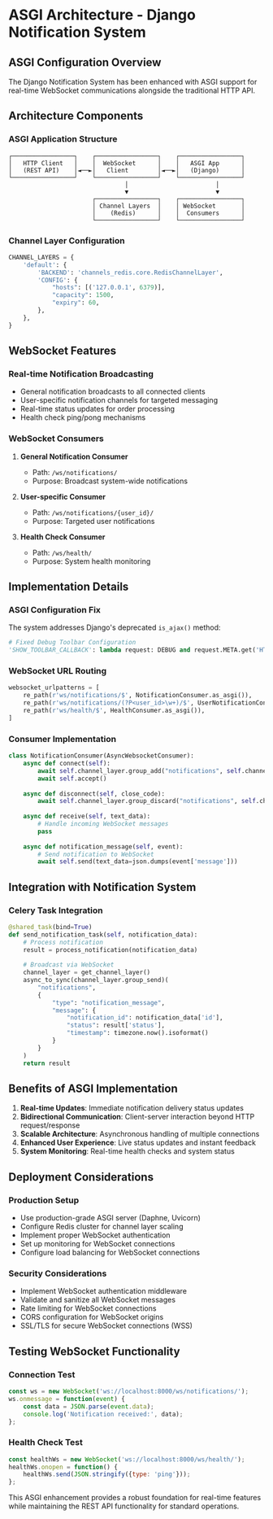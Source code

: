 # ASGI Architecture - Django Notification System

## ASGI Configuration Overview

The Django Notification System has been enhanced with ASGI support for real-time WebSocket communications alongside the traditional HTTP API.

## Architecture Components

### ASGI Application Structure
```
┌─────────────────┐    ┌─────────────────┐    ┌─────────────────┐
│   HTTP Client   │    │  WebSocket      │    │   ASGI App      │
│   (REST API)    │◄──►│   Client        │◄──►│   (Django)      │
└─────────────────┘    └─────────────────┘    └─────────────────┘
                                │                        │
                                ▼                        ▼
                       ┌─────────────────┐    ┌─────────────────┐
                       │ Channel Layers  │    │ WebSocket       │
                       │    (Redis)      │    │  Consumers      │
                       └─────────────────┘    └─────────────────┘
```

### Channel Layer Configuration
```python
CHANNEL_LAYERS = {
    'default': {
        'BACKEND': 'channels_redis.core.RedisChannelLayer',
        'CONFIG': {
            "hosts": [('127.0.0.1', 6379)],
            "capacity": 1500,
            "expiry": 60,
        },
    },
}
```

## WebSocket Features

### Real-time Notification Broadcasting
- General notification broadcasts to all connected clients
- User-specific notification channels for targeted messaging
- Real-time status updates for order processing
- Health check ping/pong mechanisms

### WebSocket Consumers
1. **General Notification Consumer**
   - Path: `/ws/notifications/`
   - Purpose: Broadcast system-wide notifications

2. **User-specific Consumer**
   - Path: `/ws/notifications/{user_id}/`
   - Purpose: Targeted user notifications

3. **Health Check Consumer**
   - Path: `/ws/health/`
   - Purpose: System health monitoring

## Implementation Details

### ASGI Configuration Fix
The system addresses Django's deprecated `is_ajax()` method:

```python
# Fixed Debug Toolbar Configuration
'SHOW_TOOLBAR_CALLBACK': lambda request: DEBUG and request.META.get('HTTP_X_REQUESTED_WITH') != 'XMLHttpRequest'
```

### WebSocket URL Routing
```python
websocket_urlpatterns = [
    re_path(r'ws/notifications/$', NotificationConsumer.as_asgi()),
    re_path(r'ws/notifications/(?P<user_id>\w+)/$', UserNotificationConsumer.as_asgi()),
    re_path(r'ws/health/$', HealthConsumer.as_asgi()),
]
```

### Consumer Implementation
```python
class NotificationConsumer(AsyncWebsocketConsumer):
    async def connect(self):
        await self.channel_layer.group_add("notifications", self.channel_name)
        await self.accept()
    
    async def disconnect(self, close_code):
        await self.channel_layer.group_discard("notifications", self.channel_name)
    
    async def receive(self, text_data):
        # Handle incoming WebSocket messages
        pass
    
    async def notification_message(self, event):
        # Send notification to WebSocket
        await self.send(text_data=json.dumps(event['message']))
```

## Integration with Notification System

### Celery Task Integration
```python
@shared_task(bind=True)
def send_notification_task(self, notification_data):
    # Process notification
    result = process_notification(notification_data)
    
    # Broadcast via WebSocket
    channel_layer = get_channel_layer()
    async_to_sync(channel_layer.group_send)(
        "notifications",
        {
            "type": "notification_message",
            "message": {
                "notification_id": notification_data['id'],
                "status": result['status'],
                "timestamp": timezone.now().isoformat()
            }
        }
    )
    return result
```

## Benefits of ASGI Implementation

1. **Real-time Updates**: Immediate notification delivery status updates
2. **Bidirectional Communication**: Client-server interaction beyond HTTP request/response
3. **Scalable Architecture**: Asynchronous handling of multiple connections
4. **Enhanced User Experience**: Live status updates and instant feedback
5. **System Monitoring**: Real-time health checks and system status

## Deployment Considerations

### Production Setup
- Use production-grade ASGI server (Daphne, Uvicorn)
- Configure Redis cluster for channel layer scaling
- Implement proper WebSocket authentication
- Set up monitoring for WebSocket connections
- Configure load balancing for WebSocket connections

### Security Considerations
- Implement WebSocket authentication middleware
- Validate and sanitize all WebSocket messages
- Rate limiting for WebSocket connections
- CORS configuration for WebSocket origins
- SSL/TLS for secure WebSocket connections (WSS)

## Testing WebSocket Functionality

### Connection Test
```javascript
const ws = new WebSocket('ws://localhost:8000/ws/notifications/');
ws.onmessage = function(event) {
    const data = JSON.parse(event.data);
    console.log('Notification received:', data);
};
```

### Health Check Test
```javascript
const healthWs = new WebSocket('ws://localhost:8000/ws/health/');
healthWs.onopen = function() {
    healthWs.send(JSON.stringify({type: 'ping'}));
};
```

This ASGI enhancement provides a robust foundation for real-time features while maintaining the REST API functionality for standard operations.
